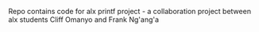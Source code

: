 Repo contains code for alx printf project - a collaboration project between alx students Cliff Omanyo and Frank Ng'ang'a
